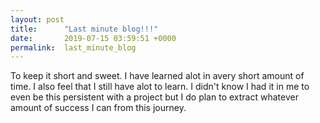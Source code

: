 ```yaml
---
layout: post
title:      "Last minute blog!!!"
date:       2019-07-15 03:59:51 +0000
permalink:  last_minute_blog
---
```




To keep it short and sweet. I have learned alot in avery short amount of time. I also feel that I still have alot to learn. I didn't know I had it in me to even be this persistent with a project but I do plan to extract whatever amount of success I can from this journey.
